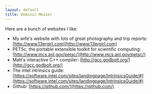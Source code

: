 ```yaml
---
layout: default
title: Dominic Meiser
---
```


Here are a bunch of websites I like:

- My wife's website with lots of great photography and trip reports:
  [http://www.13ergirl.com](http://www.13ergirl.com)
- PETSc, the portable extensible toolkit for scientific computing:
  [http://www.mcs.anl.gov/petsc/](http://www.mcs.anl.gov/petsc/)
- Matt's interactive C++ compiler:
  [http://gcc.godbolt.org/](http://gcc.godbolt.org/)
- The intel intrinsics guide:
  [https://software.intel.com/sites/landingpage/IntrinsicsGuide/#](https://software.intel.com/sites/landingpage/IntrinsicsGuide/#)
- Github:
  [https://github.com/](https://github.com/)
